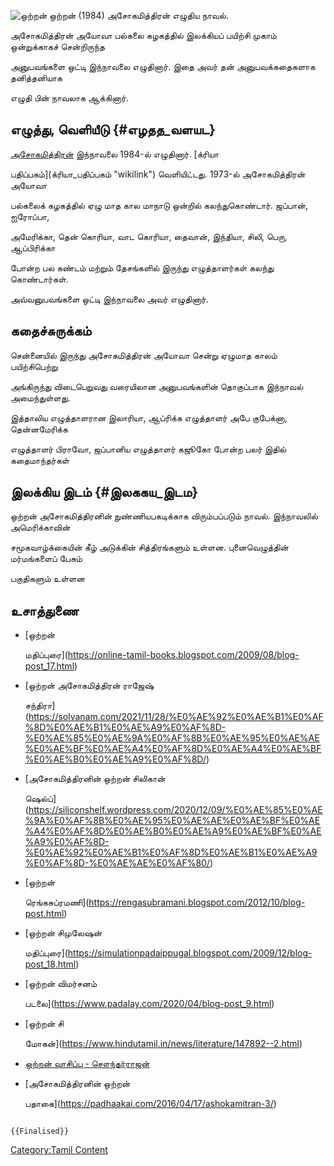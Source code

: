 ![ஒற்றன்](ஒற்றன்.jpg "ஒற்றன்") ஒற்றன் (1984) அசோகமித்திரன் எழுதிய நாவல்.
அசோகமித்திரன் அயோவா பல்கலை கழகத்தில் இலக்கியப் பயிற்சி முகாம் ஒன்றுக்காகச் சென்றிருந்த
அனுபவங்களை ஒட்டி இந்நாவலை எழுதினார். இதை அவர் தன் அனுபவக்கதைகளாக தனித்தனியாக
எழுதி பின் நாவலாக ஆக்கினார்.

## எழுத்து, வெளியீடு {#எழதத_வளயட}

[அசோகமித்திரன்](அசோகமித்திரன் "wikilink") இந்நாவலை 1984-ல் எழுதினார். [க்ரியா
பதிப்பகம்](க்ரியா_பதிப்பகம் "wikilink") வெளியிட்டது. 1973-ல் அசோகமித்திரன் அயோவா
பல்கலைக் கழகத்தில் ஏழு மாத கால மாநாடு ஒன்றில் கலந்துகொண்டார். ஜப்பான், ஐரோப்பா,
அமேரிக்கா, தென் கொரியா, வாட கொரியா, தைவான், இந்தியா, சிலி, பெரு, ஆப்பிரிக்கா
போன்ற பல கண்டம் மற்றும் தேசங்களில் இருந்து எழுத்தாளர்கள் கலந்து கொண்டார்கள்.
அவ்வனுபவங்களை ஒட்டி இந்நாவலை அவர் எழுதினார்.

## கதைச்சுருக்கம்

சென்னையில் இருந்து அசோகமித்திரன் அயோவா சென்று ஏழுமாத காலம் பயிற்சிபெற்று
அங்கிருந்து விடைபெறுவது வரையிலான அனுபவங்களின் தொகுப்பாக இந்நாவல் அமைந்துள்ளது.
இத்தாலிய எழுத்தாளரான இலாரியா, ஆப்ரிக்க எழுத்தாளர் அபே குபேக்னா, தென்னமேரிக்க
எழுத்தாளர் பிராவோ, ஜப்பானிய எழுத்தாளர் கஜூகோ போன்ற பலர் இதில் கதைமாந்தர்கள்

## இலக்கிய இடம் {#இலககய_இடம}

ஒற்றன் அசோகமித்திரனின் நுண்ணியபகடிக்காக விரும்பப்படும் நாவல். இந்நாவலில் அமெரிக்காவின்
சமூகவாழ்க்கையின் கீழ் அடுக்கின் சித்திரங்களும் உள்ளன. புனைவெழுத்தின் மர்மங்களைப் பேசும்
பகுதிகளும் உள்ளன

## உசாத்துணை

-   [ஒற்றன்
    மதிப்புரை](https://online-tamil-books.blogspot.com/2009/08/blog-post_17.html)
-   [ஒற்றன் அசோகமித்திரன் ராஜேஷ்
    சந்திரா](https://solvanam.com/2021/11/28/%E0%AE%92%E0%AE%B1%E0%AF%8D%E0%AE%B1%E0%AE%A9%E0%AF%8D-%E0%AE%85%E0%AE%9A%E0%AF%8B%E0%AE%95%E0%AE%AE%E0%AE%BF%E0%AE%A4%E0%AF%8D%E0%AE%A4%E0%AE%BF%E0%AE%B0%E0%AE%A9%E0%AF%8D/)
-   [அசோகமித்திரனின் ஒற்றன் சிலிகான்
    ஷெல்ப்](https://siliconshelf.wordpress.com/2020/12/09/%E0%AE%85%E0%AE%9A%E0%AF%8B%E0%AE%95%E0%AE%AE%E0%AE%BF%E0%AE%A4%E0%AF%8D%E0%AE%B0%E0%AE%A9%E0%AE%BF%E0%AE%A9%E0%AF%8D-%E0%AE%92%E0%AE%B1%E0%AF%8D%E0%AE%B1%E0%AE%A9%E0%AF%8D-%E0%AE%AE%E0%AF%80/)
-   [ஒற்றன்
    ரெங்கசுப்ரமணி](https://rengasubramani.blogspot.com/2012/10/blog-post.html)
-   [ஒற்றன் சிமுலேஷன்
    மதிப்புரை](https://simulationpadaippugal.blogspot.com/2009/12/blog-post_18.html)
-   [ஒற்றன் விமர்சனம்
    படலை](https://www.padalay.com/2020/04/blog-post_9.html)
-   [ஒற்றன் சி
    மோகன்](https://www.hindutamil.in/news/literature/147892--2.html)
-   [ஒற்றன் வாசிப்பு - சௌந்தர்ராஜன்](https://www.jeyamohan.in/164343/)
-   [அசோகமித்திரனின் ஒற்றன்
    பதாகை](https://padhaakai.com/2016/04/17/ashokamitran-3/)

```{=mediawiki}
{{Finalised}}
```
[Category:Tamil Content](Category:Tamil_Content "wikilink")
